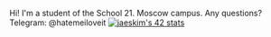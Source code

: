 Hi! I'm a student of the School 21. Moscow campus. 
Any questions? Telegram: @hatemeiloveit
[![jaeskim's 42 stats](https://badge42.herokuapp.com/api/stats/qsymond)](https://github.com/JaeSeoKim/badge42)
<!--
**EvgeniyMsk/EvgeniyMsk** is a ✨ _special_ ✨ repository because its `README.md` (this file) appears on your GitHub profile.

Here are some ideas to get you started:

- 🔭 I’m currently working on ...
- 🌱 I’m currently learning ...
- 👯 I’m looking to collaborate on ...
- 🤔 I’m looking for help with ...
- 💬 Ask me about ...
- 📫 How to reach me: ...
- 😄 Pronouns: ...
- ⚡ Fun fact: ...
-->
